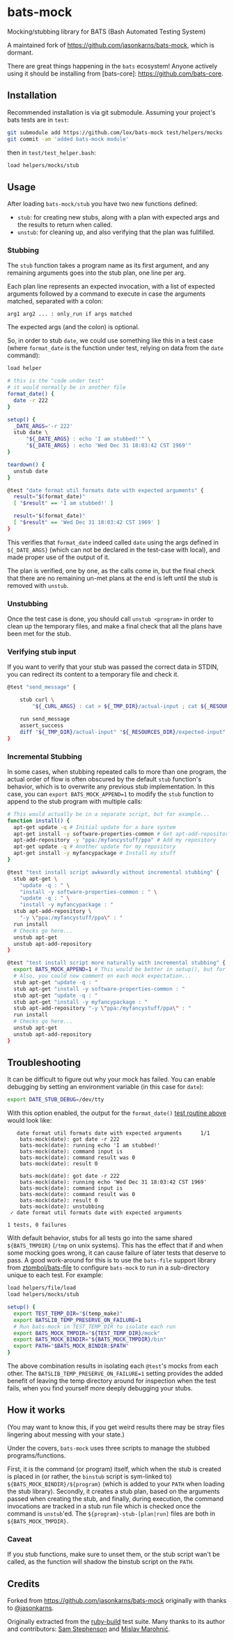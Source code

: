 # bats-mock

Mocking/stubbing library for BATS (Bash Automated Testing System)

A maintained fork of https://github.com/jasonkarns/bats-mock, which is dormant.

There are great things happening in the `bats` ecosystem! Anyone actively using it should be installing from [bats-core]: https://github.com/bats-core.

## Installation

Recommended installation is via git submodule. Assuming your project's bats
tests are in `test`:

``` sh
git submodule add https://github.com/lox/bats-mock test/helpers/mocks
git commit -am 'added bats-mock module'
```

then in `test/test_helper.bash`:

``` bash
load helpers/mocks/stub
```

## Usage

After loading `bats-mock/stub` you have two new functions defined:

- `stub`: for creating new stubs, along with a plan with expected args and the results to return when called.
- `unstub`: for cleaning up, and also verifying that the plan was fullfilled.

### Stubbing

The `stub` function takes a program name as its first argument, and any remaining arguments goes into the stub plan, one line per arg.

Each plan line represents an expected invocation, with a list of expected arguments followed by a command to execute in case the arguments matched, separated with a colon:

    arg1 arg2 ... : only_run if args matched

The expected args (and the colon) is optional.

So, in order to stub `date`, we could use something like this in a test case (where `format_date` is the function under test, relying on data from the `date` command):

```bash
load helper

# this is the "code under test"
# it would normally be in another file
format_date() {
  date -r 222
}

setup() {
  _DATE_ARGS='-r 222'
  stub date \
      "${_DATE_ARGS} : echo 'I am stubbed!'" \
      "${_DATE_ARGS} : echo 'Wed Dec 31 18:03:42 CST 1969'"
}

teardown() {
  unstub date
}

@test "date format util formats date with expected arguments" {
  result="$(format_date)"
  [ "$result" == 'I am stubbed!' ]

  result="$(format_date)"
  [ "$result" == 'Wed Dec 31 18:03:42 CST 1969' ]
}
```

This verifies that `format_date` indeed called `date` using the args defined in `${_DATE_ARGS}` (which can not be declared in the test-case with local), and made proper use of the output of it.

The plan is verified, one by one, as the calls come in, but the final check that there are no remaining un-met plans at the end is left until the stub is removed with `unstub`.

### Unstubbing

Once the test case is done, you should call `unstub <program>` in order to clean up the temporary files, and make a final check that all the plans have been met for the stub.

### Verifying stub input

If you want to verify that your stub was passed the correct data in STDIN, you can redirect its content to a temporary file and check it.

```bash
@test "send_message" {

	stub curl \
		"${_CURL_ARGS} : cat > ${_TMP_DIR}/actual-input ; cat ${_RESOURCES_DIR}/mock-output"

	run send_message
	assert_success
	diff "${_TMP_DIR}/actual-input" "${_RESOURCES_DIR}/expected-input"
}
```

### Incremental Stubbing

In some cases, when stubbing repeated calls to more than one program, the actual order of flow is often obscured by the default `stub` function's behavior, which is to overwrite any previous stub implementation. In this case, you can `export BATS_MOCK_APPEND=1` to modify the `stub` function to append to the stub program with multiple calls:

```bash
# This would actually be in a separate script, but for example...
function install() {
  apt-get update -q # Initial update for a bare system
  apt-get install -y software-properties-common # Get apt-add-repository utility
  apt-add-repository -y "ppa:/myfancystuff/ppa" # Add my repository
  apt-get update -q # Another update for my repository
  apt-get install -y myfancypackage # Install my stuff
}

@test "test install script awkwardly without incremental stubbing" {
  stub apt-get \
    "update -q : " \
    "install -y software-properties-common : " \
    "update -q : " \
    "install -y myfancypackage : "
  stub apt-add-repository \
    "-y \"ppa:/myfancystuff/ppa\" : "
  run install
  # Checks go here...
  unstub apt-get
  unstub apt-add-repository
}

@test "test install script more naturally with incremental stubbing" {
  export BATS_MOCK_APPEND=1 # This would be better in setup(), but for example...
  # Also, you could now comment on each mock expectation...
  stub apt-get "update -q : "
  stub apt-get "install -y software-properties-common : "
  stub apt-get "update -q : "
  stub apt-get "install -y myfancypackage : "
  stub apt-add-repository "-y \"ppa:/myfancystuff/ppa\" : "
  run install
  # Checks go here...
  unstub apt-get
  unstub apt-add-repository
}
```

## Troubleshooting

It can be difficult to figure out why your mock has failed. You can enable debugging by setting an environment variable (in this case for `date`):

```bash
export DATE_STUB_DEBUG=/dev/tty
```

With this option enabled, the output for the `format_date()` [test routine above](#stubbing) would
look like:

```shell
   date format util formats date with expected arguments      1/1
    bats-mock(date): got date -r 222
    bats-mock(date): running echo 'I am stubbed!'
    bats-mock(date): command input is 
    bats-mock(date): command result was 0
    bats-mock(date): result 0

    bats-mock(date): got date -r 222
    bats-mock(date): running echo 'Wed Dec 31 18:03:42 CST 1969'
    bats-mock(date): command input is 
    bats-mock(date): command result was 0
    bats-mock(date): result 0
    bats-mock(date): unstubbing
 ✓ date format util formats date with expected arguments

1 tests, 0 failures
```

With default behavior, stubs for all tests go into the same shared `${BATS_TMPDIR}` (`/tmp` on unix systems). This has the effect that if and when some mocking goes wrong, it can cause failure of later tests that deserve to pass. A good work-around for this is to use the `bats-file` support library from [ztombol/bats-file](https://github.com/ztombol/bats-file) to configure `bats-mock` to run in a sub-directory unique to each test. For example:

```bash
load helpers/file/load
load helpers/mocks/stub

setup() {
  export TEST_TEMP_DIR="$(temp_make)"
  export BATSLIB_TEMP_PRESERVE_ON_FAILURE=1
  # Run bats-mock in TEST_TEMP_DIR to isolate each run
  export BATS_MOCK_TMPDIR="${TEST_TEMP_DIR}/mock"
  export BATS_MOCK_BINDIR="${BATS_MOCK_TMPDIR}/bin"
  export PATH="$BATS_MOCK_BINDIR:$PATH"
}
```

The above combination results in isolating each `@test`'s mocks from each other. The `BATSLIB_TEMP_PRESERVE_ON_FAILURE=1` setting provides the added benefit of leaving the temp directory around for inspection when the test fails, when you find yourself more deeply debugging your stubs.

## How it works

(You may want to know this, if you get weird results there may be stray files lingering about messing with your state.)

Under the covers, `bats-mock` uses three scripts to manage the stubbed programs/functions.

First, it is the command (or program) itself, which when the stub is created is placed in (or rather, the `binstub` script is sym-linked to) `${BATS_MOCK_BINDIR}/${program}` (which is added to your `PATH` when loading the stub library). Secondly, it creates a stub plan, based on the arguments passed when creating the stub, and finally, during execution, the command invocations are tracked in a stub run file which is checked once the command is `unstub`'ed. The `${program}-stub-[plan|run]` files are both in `${BATS_MOCK_TMPDIR}`.

### Caveat

If you stub functions, make sure to unset them, or the stub script wan't be called, as the function will shadow the binstub script on the `PATH`.

## Credits

Forked from https://github.com/jasonkarns/bats-mock originally with thanks to [@jasonkarns](https://github.com/jasonkarns).

Originally extracted from the [ruby-build][] test suite. Many thanks to its author and contributors: [Sam Stephenson][sstephenson] and [Mislav Marohnić][mislav].

[ruby-build]: https://github.com/sstephenson/ruby-build
[sstephenson]: https://github.com/sstephenson
[mislav]: https://github.com/mislav
